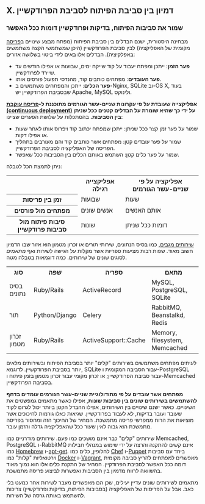 ## X. דמיון בין סביבת הפיתוח לסביבת הפרודקשיין
### שמור את סביבות הפיתוח, בדיקות ופרודקשיין דומות ככל האפשר

מבחינה היסטורית, ישנם הבדלים בין סביבת הפיתוח (מפתח מבצע שינויים ב[פריסה](./codebase) מקומית של האפליקציה) לבין סביבת הפרודקשיין (היכן שמשתמשי הקצה משתמשים באפלקיציה). הבדלים אלו באים לידי ביטוי בשלושה אזורים:

* **פער הזמן**: ייתכן ומפתח יעבוד על קוד שייקח ימים, שבועות או אפילו חודשים עד שיירד לפרודקשיין.
* **פער העובדים**: מפתחים כותבים קוד, מהנדסי תפעול פורסים אותו.
* **פער הכלים**: ייתכן והמפתחים משתמשים ב-Nginx, SQLite וב-OS X, בעוד שבסביבת הפרודקשיין יש Apache, MySQL ולינוקס.

**אפליקצייה שעובדת על פי עקרונות שניים-עשר הגורמים מתוכננת ל-[פריסה עוקבת (continuous deployment)](http://avc.com/2011/02/continuous-deployment/) על ידי כך שהיא שומרת על הבדלים קטנים ככל שניתן בין הסביבות.** בהסתכלות על שלושת הפערים שציינו:

* שמור על פער זמן קצר ככל שניתן: ייתכן שמפתח יכתוב קוד ויפרוס אותו לאחר שעות או אפילו דקות.
* שמור על פער עובדים קטן: מפתחים אשר כותבים קוד והם מעורבים בתהליך הפריסה של האפליקציה לסביבת הפרודקשיין.
* שמור על פער כלים קטן: השתמש באותם הכלים בין הסביבות ככל שאפשר.

ניתן לתמצת הכל לטבלה:

<table>
  <tr>
    <th></th>
    <th>אפליקצייה רגילה</th>
    <th>אפליקציה על פי שניים-עשר הגורמים</th>
  </tr>
  <tr>
    <th>זמן בין פריסות</th>
    <td>שבועות</td>
    <td>שעות</td>
  </tr>
  <tr>
    <th>מפתחים מול פורסים</th>
    <td>אנשים שונים</td>
    <td>אותם האנשים</td>
  </tr>
  <tr>
    <th>סיבות פיתוח מול סביבות פרודקשיין</th>
    <td>שונות</td>
    <td>דומות ככל שניתן</td>
  </tr>
</table>

[שירותים מגבים](./backing-services), כמו בסיס הנתונים, שירותי תורים או זכרון מטמון הוא אזור שבו הדמיון חשוב מאוד. שפות רבות מציעות ספריות אשר מקלות על הגישה לשירות ואף *מתאמים* לסוגים שונים של שירותים. כמה דוגמאות בטבלה מטה.

<table>
  <tr>
    <th>סוג</th>
    <th>שפה</th>
    <th>ספריה</th>
    <th>מתאם</th>
  </tr>
  <tr>
    <td>בסיס נתונים</td>
    <td>Ruby/Rails</td>
    <td>ActiveRecord</td>
    <td>MySQL, PostgreSQL, SQLite</td>
  </tr>
  <tr>
    <td>תור</td>
    <td>Python/Django</td>
    <td>Celery</td>
    <td>RabbitMQ, Beanstalkd, Redis</td>
  </tr>
  <tr>
    <td>זכרון מטמון</td>
    <td>Ruby/Rails</td>
    <td>ActiveSupport::Cache</td>
    <td>Memory, filesystem, Memcached</td>
  </tr>
</table>

לעיתים מפתחים משתמשים בשירותים "קלים" יותר בסביבת הפיתוח ובשירותים מלאים יותר בסביבת הפרודקשיין. לדוגמא, SQLite עבור הסביבה המקומית ו-PostgreSQL עבור סביבת הפרודקשיין; או זכרון מקומי עבור זכרון מטמון בזמן פיתוח ו-Memcached בסביבת הפרודקשיין.

**מפתחים אשר עובדים על פי מתודולוגיית שניים-עשר הגורמים עומדים בדחף להשתמשים בשירותים שונים בין סביבות שונות**, אפילו כאשר מתאמים גמפשטים את השינויים. כאשר ישנם שינויים בין השירותים, אפילו ההבדל הקטן ביותר יכול לגרום לקוד שעובד ועובר בדיקות, לא לעבוד בפרודקשיין. שגיאות כאלו גורמות לחיכוכים אשר מוציאות את הרוח ממפרשי פריסה מתמשכת. המחיר של החיכוך הזה ומחסור בפריסה מתמשכת הוא גבוה לאין שעור ככל שהאפליקציה גדלה והזמן עובר.

שירותים "קלים" כבר אינם מושכים כמו פעם. שירותים מודרניים כמו Memcached, PostgreSQL ו-RabbitMQ אינם קשים להתקנה והרצה על ידי שימוש במנהלי חבילות כמו [Homebrew](http://mxcl.github.com/homebrew/) ו-[apt-get](https://help.ubuntu.com/community/AptGet/Howto). לחלופין, כלים כמו [Chef](http://www.opscode.com/chef/) ו-[Puppet](http://docs.puppetlabs.com/) ביחד עם סביבות וירטואליות "קלות" כמו [Docker](https://www.docker.com/) ו-[Vagrant](http://vagrantup.com/), מאפשרים למפתחים להריץ סביבה מקומית דומה ככל האפשר לסביבת הפרודקיין. המחיר של התקנת כלים אלו הוא נמוך מאוד בהשוואה לרווח מדמיון בין הסביבות ואפשרות לביצוע פריסה מתמשכת.

מתאמים לשירותים שונים עדיין יעילים, שכן הם מאפשרים מעבר לשירות אחר כמעט בלי כאב. אבל על הפריסות של האפליקציה (בסביבות הפיתוח, בדיקות ופרודקשיין) צריכות להשתמש באותה גרסה של השירות.